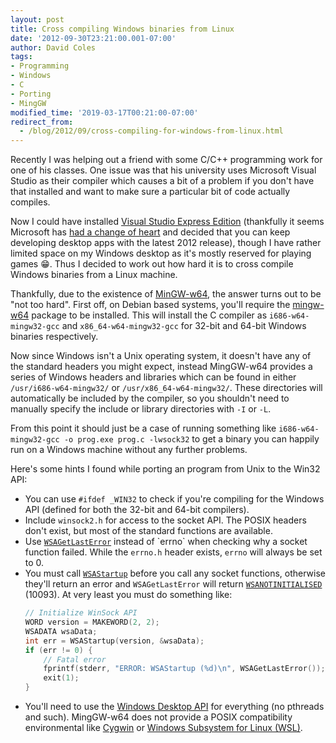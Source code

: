 ```yaml
---
layout: post
title: Cross compiling Windows binaries from Linux
date: '2012-09-30T23:21:00.001-07:00'
author: David Coles
tags:
- Programming
- Windows
- C
- Porting
- MingGW
modified_time: '2019-03-17T00:21:00-07:00'
redirect_from:
  - /blog/2012/09/cross-compiling-for-windows-from-linux.html
---
```


Recently I was helping out a friend with some C/C++ programming work for one of
his classes. One issue was that his university uses Microsoft Visual Studio as
their compiler which causes a bit of a problem if you don't have that installed
and want to make sure a particular bit of code actually compiles.

Now I could have installed [Visual Studio Express Edition](https://visualstudio.microsoft.com/vs/express/)
(thankfully it seems Microsoft has [had a change of heart](http://blogs.msdn.com/b/visualstudio/archive/2012/09/12/visual-studio-express-2012-for-windows-desktop-is-here.aspx)
and decided that you can keep developing desktop apps with the latest 2012
release), though I have rather limited space on my Windows desktop as it's
mostly reserved for playing games 😁. Thus I decided to work out how hard it is
to cross compile Windows binaries from a Linux machine.

Thankfully, due to the existence of [MinGW-w64](http://mingw-w64.sourceforge.net/),
the answer turns out to be "not too hard". First off, on Debian based systems,
you'll require the [mingw-w64](apturl:mingw-w64) package to be installed. This
will install the C compiler as `i686-w64-mingw32-gcc` and `x86_64-w64-mingw32-gcc`
for 32-bit and 64-bit Windows binaries respectively.

Now since Windows isn't a Unix operating system, it doesn't have any of the
standard headers you might expect, instead MingGW-w64 provides a series of
Windows headers and libraries which can be found in either
`/usr/i686-w64-mingw32/` or `/usr/x86_64-w64-mingw32/`. These directories will
automatically be included by the compiler, so you shouldn't need to manually
specify the include or library directories with `-I` or `-L`.

From this point it should just be a case of running something like
`i686-w64-mingw32-gcc -o prog.exe prog.c -lwsock32` to get a binary you can
happily run on a Windows machine without any further problems.

Here's some hints I found while porting an program from Unix to the Win32 API:

- You can use `#ifdef _WIN32` to check if you're compiling for the Windows API
  (defined for both the 32-bit and 64-bit compilers).
- Include `winsock2.h` for access to the socket API. The POSIX headers don't
  exist, but most of the standard functions are available.
- Use [`WSAGetLastError`](http://msdn.microsoft.com/en-us/library/windows/desktop/ms741580(v=vs.85).aspx)
  instead of `errno` when checking why a socket function failed. While the
  `errno.h` header exists, `errno` will always be set to 0.
- You must call [`WSAStartup`](http://msdn.microsoft.com/en-us/library/windows/desktop/ms742213(v=vs.85).aspx)
  before you call any socket functions, otherwise they'll return an error and
  `WSAGetLastError` will return [`WSANOTINITIALISED`](http://msdn.microsoft.com/en-us/library/windows/desktop/ms740668(v=vs.85).aspx#WSANOTINITIALISED)
  (10093). At very least you must do something like:
  ```c
  // Initialize WinSock API
  WORD version = MAKEWORD(2, 2);
  WSADATA wsaData;
  int err = WSAStartup(version, &wsaData);
  if (err != 0) {
      // Fatal error
      fprintf(stderr, "ERROR: WSAStartup (%d)\n", WSAGetLastError());
      exit(1);
  }
  ```
- You'll need to use the [Windows Desktop API](http://msdn.microsoft.com/en-us/library/windows/desktop/hh447209(v=vs.85).aspx)
  for everything (no pthreads and such). MingGW-w64 does not provide a POSIX
  compatibility environmental like [Cygwin](http://www.cygwin.com/) or
  [Windows Subsystem for Linux (WSL)](https://docs.microsoft.com/en-us/windows/wsl/).
